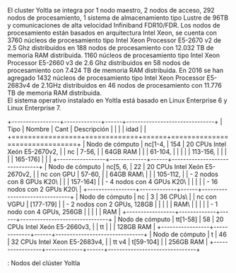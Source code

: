 El cluster Yoltla se integra por 1 nodo maestro, 2 nodos de acceso, 292
nodos de procesamiento, 1 sistema de almacenamiento tipo Lustre de 96TB
y comunicaciones de alta velocidad Infiniband FDR10/FDR. Los nodos de
procesamiento están basados en arquitectura Intel Xeon, se cuenta con
3760 núcleos de procesamiento tipo Intel Xeon Processor E5-2670 v2 de
2.5 Ghz distribuidos en 188 nodos de procesamiento con 12.032 TB de
memoria RAM distribuida. 1160 núcleos de procesamiento tipo Intel Xeon
Processor E5-2660 v3 de 2.6 Ghz distribuidos en 58 nodos de
procesamiento con 7.424 TB de memoria RAM distribuida. En 2016 se han
agregado 1432 núcleos de procesamiento tipo Intel Xeon Processor
E5-2683v4 de 2.1GHz distribuidos en 46 nodos de procesamiento con 11.776
TB de memoria RAM distribuida.\
El sistema operativo instalado en Yoltla está basado en Linux Enterprise
6 y Linux Enterprise 7.

+-----------------+-------------+------+-------------------------------+
| Tipo            | Nombre      | Cant | Descripción                   |
|                 |             | idad |                               |
+=================+=============+======+===============================+
| Nodo de cómputo | nc\[1-4,    | 154  | 20 CPUs Intel Xeón E5-2670v2, |
| nc              | 7-56,       |      | 64GB RAM                      |
|                 | 61-104,     |      |                               |
|                 | 113-156,    |      |                               |
|                 | 165-176\]   |      |                               |
+-----------------+-------------+------+-------------------------------+
| Nodo de cómputo | nc\[5, 6,   | 22   | 20 CPUs Intel Xeón E5-2670v2, |
| nc con GPU      | 57-60,      |      | 64GB RAM\                     |
|                 | 105-112,    |      | - 2 nodos con 8 GPUs K20\     |
|                 | 157-164\]   |      | - 4 nodos con 4 GPUs K20\     |
|                 |             |      | - 16 nodos con 2 GPUs K20\    |
+-----------------+-------------+------+-------------------------------+
| Nodo de cómputo | nc          | 3    | 36 CPUs\                      |
| nc con VGPU     | \[177-179\] |      | - 2 nodos con 2 GPUs, 128GB   |
|                 |             |      | RAM\                          |
|                 |             |      | - 1 nodo con 4 GPUs, 256GB    |
|                 |             |      | RAM                           |
+-----------------+-------------+------+-------------------------------+
| Nodo de cómputo | tt\[1-58\]  | 58   | 20 CPUs Intel Xeón E5-2660v3, |
| tt              |             |      | 128GB RAM                     |
+-----------------+-------------+------+-------------------------------+
| Nodo de cómputo | t           | 46   | 32 CPUs Intel Xeon E5-2683v4, |
| tt v4           | t\[59-104\] |      | 256GB RAM                     |
+-----------------+-------------+------+-------------------------------+

: Nodos del clúster Yoltla
